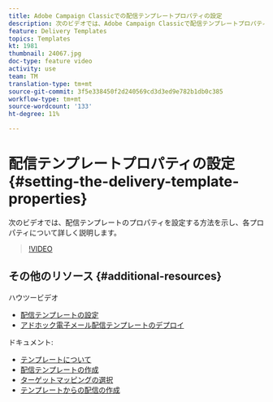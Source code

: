 ```yaml
---
title: Adobe Campaign Classicでの配信テンプレートプロパティの設定
description: 次のビデオでは、Adobe Campaign Classicで配信テンプレートプロパティを設定する方法を示し、各プロパティについて詳しく説明します。
feature: Delivery Templates
topics: Templates
kt: 1981
thumbnail: 24067.jpg
doc-type: feature video
activity: use
team: TM
translation-type: tm+mt
source-git-commit: 3f5e338450f2d240569cd3d3ed9e782b1db0c385
workflow-type: tm+mt
source-wordcount: '133'
ht-degree: 11%

---
```



# 配信テンプレートプロパティの設定 {#setting-the-delivery-template-properties}

次のビデオでは、配信テンプレートのプロパティを設定する方法を示し、各プロパティについて詳しく説明します。

>[!VIDEO](https://video.tv.adobe.com/v/24067?quality=12)

## その他のリソース {#additional-resources}

ハウツービデオ

* [配信テンプレートの設定](/help/acc/sending-messages/using-delivery-templates/configuring-a-delivery-template.md)
* [アドホック電子メール配信テンプレートのデプロイ](/help/acc/sending-messages/using-delivery-templates/deploying-ad-hoc-email-delivery-template.md)

ドキュメント:

* [テンプレートについて](https://docs.campaign.adobe.com/doc/AC/en/DLV_Using_delivery_templates_About_templates.html)
* [配信テンプレートの作成](https://docs.campaign.adobe.com/doc/AC/en/DLV_Using_delivery_templates_Creating_a_delivery_template.html)
* [ターゲットマッピングの選択](https://docs.campaign.adobe.com/doc/AC/en/DLV_Using_delivery_templates_Selecting_a_target_mapping.html)
* [テンプレートからの配信の作成](https://docs.campaign.adobe.com/doc/AC/en/DLV_Using_delivery_templates_Creating_a_delivery_from_a_template.html)
